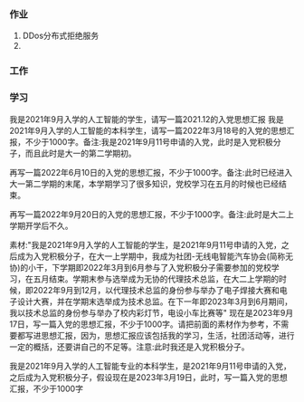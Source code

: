 ### 作业
1. DDos分布式拒绝服务
2. 


### 工作


### 学习
我是2021年9月入学的人工智能的学生，请写一篇2021.12的入党思想汇报
我是2021年9月入学的人工智能的本科学生，请写一篇2022年3月18号的入党的思想汇报，不少于1000字。备注:我是2021年9月11号申请的入党，此时是入党积极分子，而且此时是大一的第二学期初。

再写一篇2022年6月10日的入党的思想汇报，不少于1000字。备注:此时已经进入大一第二学期的末尾，本学期学习了很多知识，党校学习在五月的时候也已经结束。

再写一篇2022年9月20日的入党的思想汇报，不少于1000字。备注:此时是大二上学期开学后不久。



素材:"我是2021年9月入学的人工智能的学生，是2021年9月11号申请的入党，之后成为入党积极分子，在大一上学期中，我成为社团-无线电智能汽车协会(简称无协)的小干，下学期即2022年3月到6月参与了入党积极分子需要参加的党校学习，在五月结束。学期末参与选举成为无协的代理技术总监，在大二上学期的时候，即2022年9月到12月，以代理技术总监的身份参与举办了电子焊接大赛和电子设计大赛，并在学期末选举成为技术总监。在下一年即2023年3月到6月期间，我以技术总监的身份参与举办了校内彩灯节，电设小车比赛等"
现在是2023年9月17日，写一篇入党的思想汇报，不少于1000字。请把前面的素材作为参考，不需要都写进思想汇报，因为，思想汇报应该包括我的学习，生活，社团活动等，进行一定的概括，还要讲自己的不足等。注意:此时我还是入党积极分子。

我是2021年9月入学的人工智能专业的本科学生，是2021年9月11号申请的入党，之后成为入党积极分子，假设现在是2023年3月19日，此时，写一篇入党的思想汇报，不少于1000字




